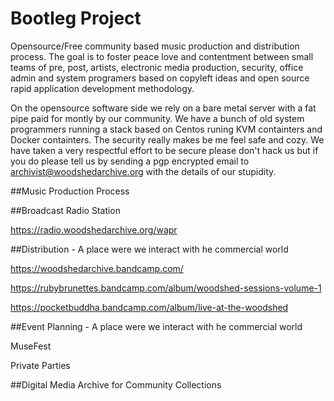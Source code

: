 # Bootleg Project
Opensource/Free community based music production and distribution process.  The goal is to foster peace love and contentment between small teams of pre, post, artists, electronic media production, security, office admin and system programers based on copyleft ideas and open source rapid application development methodology.

On the opensource software side we rely on a bare metal server with a fat pipe paid for montly by our community.  We have a bunch of old system programmers running a stack based on Centos runing KVM containters and Docker containters.  The security really makes be me feel safe and cozy.  We have taken a very respectful effort to be secure please don't hack us but if you do please tell us by sending a pgp encrypted email to archivist@woodshedarchive.org with the details of our stupidity.

##Music Production Process

##Broadcast Radio Station 

https://radio.woodshedarchive.org/wapr

##Distribution - A place were we interact with he commercial world

https://woodshedarchive.bandcamp.com/

https://rubybrunettes.bandcamp.com/album/woodshed-sessions-volume-1

https://pocketbuddha.bandcamp.com/album/live-at-the-woodshed

##Event Planning  - A place were we interact with he commercial world

MuseFest

Private Parties

##Digital Media Archive for Community Collections
